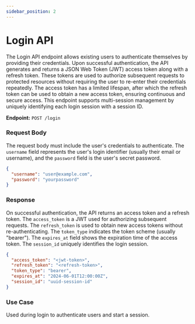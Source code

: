 ```yaml
---
sidebar_position: 2
---
```


# Login API

The Login API endpoint allows existing users to authenticate themselves by providing their credentials. Upon successful authentication, the API generates and returns a JSON Web Token (JWT) access token along with a refresh token. These tokens are used to authorize subsequent requests to protected resources without requiring the user to re-enter their credentials repeatedly. The access token has a limited lifespan, after which the refresh token can be used to obtain a new access token, ensuring continuous and secure access. This endpoint supports multi-session management by uniquely identifying each login session with a session ID.

**Endpoint:** `POST /login`

### Request Body

The request body must include the user's credentials to authenticate. The `username` field represents the user's login identifier (usually their email or username), and the `password` field is the user's secret password.

```json
{
  "username": "user@example.com",
  "password": "yourpassword"
}
```

### Response

On successful authentication, the API returns an access token and a refresh token. The `access_token` is a JWT used for authorizing subsequent requests. The `refresh_token` is used to obtain new access tokens without re-authenticating. The `token_type` indicates the token scheme (usually "bearer"). The `expires_at` field shows the expiration time of the access token. The `session_id` uniquely identifies the login session.

```json
{
  "access_token": "<jwt-token>",
  "refresh_token": "<refresh-token>",
  "token_type": "bearer",
  "expires_at": "2024-06-01T12:00:00Z",
  "session_id": "uuid-session-id"
}
```

### Use Case

Used during login to authenticate users and start a session.
